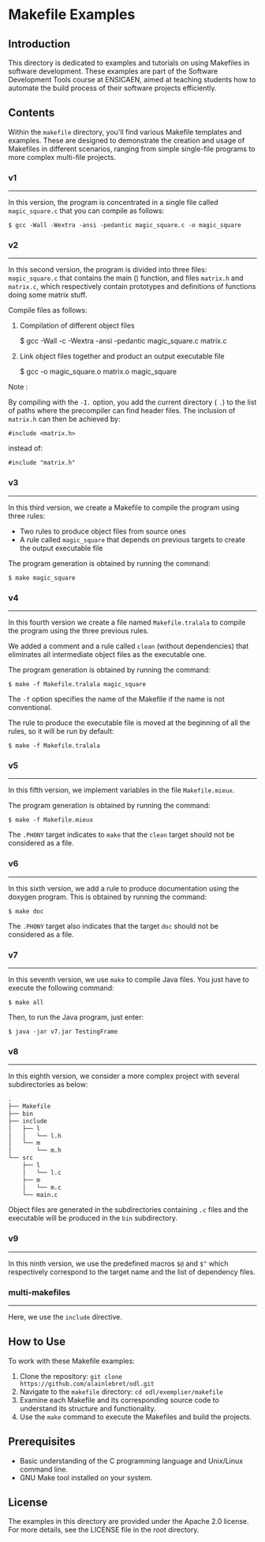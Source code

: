 # Makefile Examples

## Introduction
This directory is dedicated to examples and tutorials on using Makefiles in software development. These examples are part of the Software Development Tools course at ENSICAEN, aimed at teaching students how to automate the build process of their software projects efficiently.

## Contents
Within the `makefile` directory, you'll find various Makefile templates and examples. These are designed to demonstrate the creation and usage of Makefiles in different scenarios, ranging from simple single-file programs to more complex multi-file projects.

### v1
--------------------------------------------------------------------------------
In this version, the program is concentrated in a single file called
`magic_square.c` that you can compile as follows:

    $ gcc -Wall -Wextra -ansi -pedantic magic_square.c -o magic_square

### v2
--------------------------------------------------------------------------------
In this second version, the program is divided into three files:
`magic_square.c` that contains the main () function, and files `matrix.h` and
`matrix.c`, which respectively contain prototypes and definitions of functions
doing some matrix stuff.

Compile files as follows:

1. Compilation of different object files

    $ gcc -Wall -c -Wextra -ansi -pedantic magic_square.c matrix.c

2. Link object files together and product an output executable file

    $ gcc -o magic_square.o matrix.o magic_square

Note :

By compiling with the `-I.` option, you add the current directory ( `.`) to
the list of paths where the precompiler can find header files. The inclusion
of `matrix.h` can then be achieved by:

    #include <matrix.h>

instead of:

    #include "matrix.h"

### v3
--------------------------------------------------------------------------------
In this third version, we create a Makefile to compile the program using three
rules:

* Two rules to produce object files from source ones
* A rule called `magic_square` that depends on previous targets to create
  the output executable file

The program generation is obtained by running the command:

    $ make magic_square

### v4
--------------------------------------------------------------------------------
In this fourth version we create a file named `Makefile.tralala` to compile
the program using the three previous rules.

We added a comment and a rule called `clean` (without dependencies) that
eliminates all intermediate object files as the executable one.

The program generation is obtained by running the command:

    $ make -f Makefile.tralala magic_square

The `-f` option specifies the name of the Makefile if the name is not
conventional.

The rule to produce the executable file is moved at the beginning of all the
rules, so it will be run by default:

    $ make -f Makefile.tralala

### v5
--------------------------------------------------------------------------------
In this fifth version, we implement variables in the file `Makefile.mieux`.

The program generation is obtained by running the command:

    $ make -f Makefile.mieux

The `.PHONY` target indicates to `make` that the `clean` target should not be
considered as a file.

### v6
--------------------------------------------------------------------------------
In this sixth version, we add a rule to produce documentation using the doxygen
program. This is obtained by running the command:

    $ make doc

The `.PHONY` target also indicates that the target `doc` should not be considered
as a file.

### v7
--------------------------------------------------------------------------------
In this seventh version, we use `make` to compile Java files. You just have to
execute the following command:

    $ make all

Then, to run the Java program, just enter:

    $ java -jar v7.jar TestingFrame

### v8
--------------------------------------------------------------------------------
In this eighth version, we consider a more complex project with several
subdirectories as below:

```default
.
├── Makefile
├── bin
├── include
│   ├── l
│   │   └── l.h
│   └── m
│       └── m.h
└── src
    ├── l
    │   └── l.c
    ├── m
    │   └── m.c
    └── main.c
```

Object files are generated in the subdirectories containing `.c` files and the
executable will be produced in the `bin` subdirectory.

### v9
--------------------------------------------------------------------------------
In this ninth version, we use the predefined macros `$@` and `$^` which
respectively correspond to the target name and the list of dependency files.

### multi-makefiles
--------------------------------------------------------------------------------
Here, we use the `include` directive.

## How to Use
To work with these Makefile examples:
1. Clone the repository: `git clone https://github.com/alainlebret/odl.git`
2. Navigate to the `makefile` directory: `cd odl/exemplier/makefile`
3. Examine each Makefile and its corresponding source code to understand its structure and functionality.
4. Use the `make` command to execute the Makefiles and build the projects.


## Prerequisites
- Basic understanding of the C programming language and Unix/Linux command line.
- GNU Make tool installed on your system.

## License
The examples in this directory are provided under the Apache 2.0 license. For more details, see the LICENSE file in the root directory.

